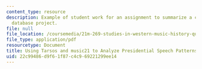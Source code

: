 ```yaml
---
content_type: resource
description: Example of student work for an assignment to summarize a current musicological
  database project.
file: null
file_location: /coursemedia/21m-269-studies-in-western-music-history-quantitative-and-computational-approaches-to-music-history-spring-2012/22c99486d9f61f87c4c969221299ee14_MIT21M_269S12_assn_final3.pdf
file_type: application/pdf
resourcetype: Document
title: Using Tarsos and music21 to Analyze Presidential Speech Patterns
uid: 22c99486-d9f6-1f87-c4c9-69221299ee14
---
```

